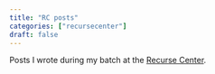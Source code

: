```yaml
---
title: "RC posts"
categories: ["recursecenter"]
draft: false
---
```


Posts I wrote during my batch at the [Recurse Center](https://www.recurse.com/).
